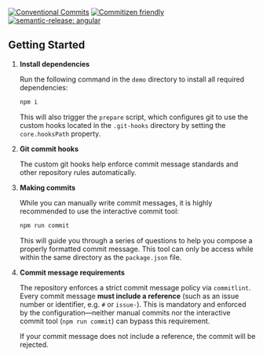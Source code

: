 [![Conventional Commits](https://img.shields.io/badge/Conventional%20Commits-1.0.0-%23FE5196?logo=conventionalcommits&logoColor=white)](https://conventionalcommits.org)
[![Commitizen friendly](https://img.shields.io/badge/commitizen-friendly-brightgreen.svg)](http://commitizen.github.io/cz-cli/)
[![semantic-release: angular](https://img.shields.io/badge/semantic--release-angular-e10079?logo=semantic-release)](https://github.com/semantic-release/semantic-release)

## Getting Started

1. **Install dependencies**

   Run the following command in the `demo` directory to install all required dependencies:

   ```bash
   npm i
   ```

   This will also trigger the `prepare` script, which configures git to use the custom hooks located in the `.git-hooks` directory by setting the `core.hooksPath` property.

2. **Git commit hooks**

   The custom git hooks help enforce commit message standards and other repository rules automatically.

3. **Making commits**

   While you can manually write commit messages, it is highly recommended to use the interactive commit tool:

   ```bash
   npm run commit
   ```

   This will guide you through a series of questions to help you compose a properly formatted commit message. This tool can only be access while within the same directory as the `package.json` file.

4. **Commit message requirements**

   The repository enforces a strict commit message policy via `commitlint`. Every commit message **must include a reference** (such as an issue number or identifier, e.g. `#` or `issue-`). This is mandatory and enforced by the configuration—neither manual commits nor the interactive commit tool (`npm run commit`) can bypass this requirement.

   If your commit message does not include a reference, the commit will be rejected.

